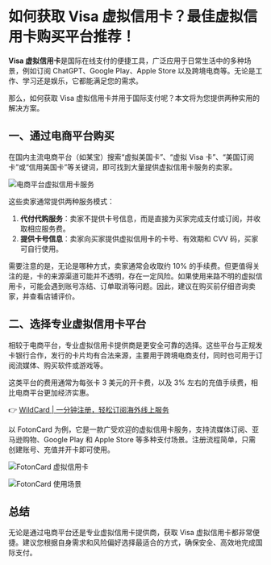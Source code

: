 # 如何获取 Visa 虚拟信用卡？最佳虚拟信用卡购买平台推荐！

**Visa 虚拟信用卡**是国际在线支付的便捷工具，广泛应用于日常生活中的多种场景，例如订阅 ChatGPT、Google Play、Apple Store 以及跨境电商等。无论是工作、学习还是娱乐，它都能满足您的需求。

那么，如何获取 Visa 虚拟信用卡并用于国际支付呢？本文将为您提供两种实用的解决方案。

## 一、通过电商平台购买

在国内主流电商平台（如某宝）搜索“虚拟美国卡”、“虚拟 Visa 卡”、“美国订阅卡”或“信用美国卡”等关键词，即可找到大量提供虚拟信用卡服务的卖家。

![电商平台虚拟信用卡服务](/w=1376,h=5504,fit=scale-down)

这些卖家通常提供两种服务模式：

1. **代付代购服务**：卖家不提供卡号信息，而是直接为买家完成支付或订阅，并收取相应服务费。
2. **提供卡号信息**：卖家向买家提供虚拟信用卡的卡号、有效期和 CVV 码，买家可自行使用。

需要注意的是，无论是哪种方式，卖家通常会收取约 10% 的手续费。但更值得关注的是，卡的来源渠道可能并不透明，存在一定风险。如果使用来路不明的虚拟信用卡，可能会遇到账号冻结、订单取消等问题。因此，建议在购买前仔细咨询卖家，并查看店铺评价。

## 二、选择专业虚拟信用卡平台

相较于电商平台，专业虚拟信用卡提供商是更安全可靠的选择。这些平台与正规发卡银行合作，发行的卡片均有合法来源，主要用于跨境电商支付，同时也可用于订阅流媒体、购买软件或游戏等。

这类平台的费用通常为每张卡 3 美元的开卡费，以及 3% 左右的充值手续费，相比电商平台更加经济实惠。

👉 [WildCard | 一分钟注册，轻松订阅海外线上服务](https://bbtdd.com/WildCard)

以 FotonCard 为例，它是一款广受欢迎的虚拟信用卡服务，支持流媒体订阅、亚马逊购物、Google Play 和 Apple Store 等多种支付场景。注册流程简单，只需创建账号、充值并开卡即可使用。

![FotonCard 虚拟信用卡](/w=1376,h=5504,fit=scale-down)

![FotonCard 使用场景](/w=1376,h=5504,fit=scale-down)

## 总结

无论是通过电商平台还是专业虚拟信用卡提供商，获取 Visa 虚拟信用卡都非常便捷。建议您根据自身需求和风险偏好选择最适合的方式，确保安全、高效地完成国际支付。